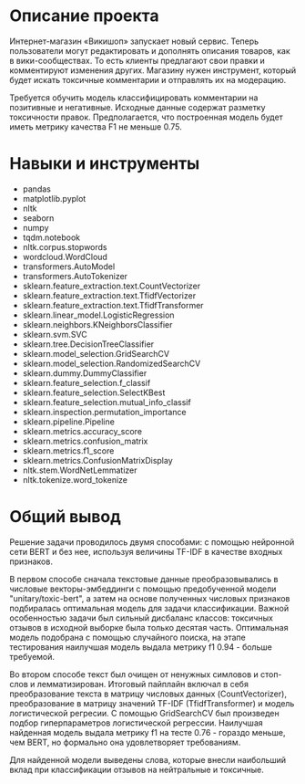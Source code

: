 # Описание проекта
Интернет-магазин «Викишоп» запускает новый сервис. 
Теперь пользователи могут редактировать и дополнять описания товаров, 
как в вики-сообществах. То есть клиенты предлагают свои правки и комментируют изменения других. 
Магазину нужен инструмент, который будет искать токсичные комментарии и отправлять их на модерацию.

Требуется обучить модель классифицировать комментарии на позитивные и негативные. 
Исходные данные содержат разметку  токсичности правок.
Предполагается, что построенная модель будет иметь метрику качества F1 не меньше 0.75.

# Навыки и инструменты

- pandas
- matplotlib.pyplot
- nltk
- seaborn
- numpy
- tqdm.notebook
- nltk.corpus.stopwords
- wordcloud.WordCloud
- transformers.AutoModel
- transformers.AutoTokenizer
- sklearn.feature_extraction.text.CountVectorizer
- sklearn.feature_extraction.text.TfidfVectorizer
- sklearn.feature_extraction.text.TfidfTransformer
- sklearn.linear_model.LogisticRegression
- sklearn.neighbors.KNeighborsClassifier
- sklearn.svm.SVC
- sklearn.tree.DecisionTreeClassifier
- sklearn.model_selection.GridSearchCV
- sklearn.model_selection.RandomizedSearchCV
- sklearn.dummy.DummyClassifier
- sklearn.feature_selection.f_classif
- sklearn.feature_selection.SelectKBest
- sklearn.feature_selection.mutual_info_classif
- sklearn.inspection.permutation_importance
- sklearn.pipeline.Pipeline
- sklearn.metrics.accuracy_score
- sklearn.metrics.confusion_matrix
- sklearn.metrics.f1_score
- sklearn.metrics.ConfusionMatrixDisplay
- nltk.stem.WordNetLemmatizer
- nltk.tokenize.word_tokenize

# Общий вывод
Решение задачи проводилось двумя способами: с помощью нейронной сети BERT и без нее, используя величины TF-IDF в качестве входных признаков.

В первом способе сначала текстовые данные преобразовывались в числовые векторы-эмбеддинги с помощью предобученной модели "unitary/toxic-bert", а затем на основе полученных числовых признаков подбиралась оптимальная модель для задачи классификации.
Важной особенностью задачи был сильный дисбаланс классов: токсичных отзывов в исходной выборке была только десятая часть.
Оптимальная модель подобрана с помощью случайного поиска, на этапе тестирования наилучшая модель выдала метрику f1 0.94 - больше требуемой.

Во втором способе текст был очищен от ненужных симловов и стоп-слов и лемматизирован. Итоговый пайплайн включал в себя преобразование текста в матрицу числовых данных (CountVectorizer), преобразование в матрицу значений TF-IDF (TfidfTransformer) и модель логистической регресии.
С помощью GridSearchCV был произведен подбор гиперпараметров логистической регрессии. Наилучшая найденная модель выдала метрику f1 на тесте 0.76 - гораздо меньше, чем BERT, но формально она удовлетворяет требованиям.

Для найденной модели выведены слова, которые внесли наибольший вклад при классификации отзывов на нейтральные и токсичные.

